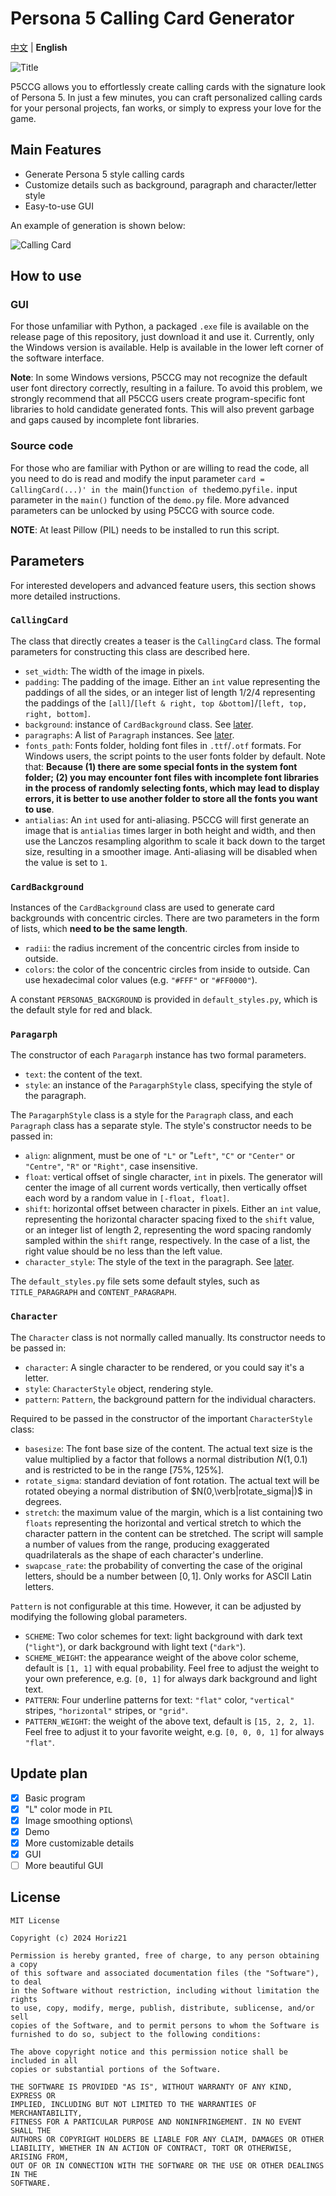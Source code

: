 # Persona 5 Calling Card Generator

[中文](README_zh.md) | **English**

![Title](image/title.png)

P5CCG allows you to effortlessly create calling cards with the signature look of Persona 5. In just a few minutes, you can craft personalized calling cards for your personal projects, fan works, or simply to express your love for the game.

## Main Features

- Generate Persona 5 style calling cards
- Customize details such as background, paragraph and character/letter style
- Easy-to-use GUI

An example of generation is shown below:

![Calling Card](image/persona5_card.png)

## How to use

### GUI

For those unfamiliar with Python, a packaged `.exe` file is available on the release page of this repository, just download it and use it. Currently, only the Windows version is available. Help is available in the lower left corner of the software interface.

**Note**: In some Windows versions, P5CCG may not recognize the default user font directory correctly, resulting in a failure. To avoid this problem, we strongly recommend that all P5CCG users create program-specific font libraries to hold candidate generated fonts. This will also prevent garbage and gaps caused by incomplete font libraries.

### Source code

For those who are familiar with Python or are willing to read the code, all you need to do is read and modify the input parameter `card = CallingCard(...)' in the `main()` function of the `demo.py` file. ` input parameter in the `main()` function of the `demo.py` file. More advanced parameters can be unlocked by using P5CCG with source code.

**NOTE**: At least Pillow (PIL) needs to be installed to run this script.

## Parameters

For interested developers and advanced feature users, this section shows more detailed instructions.

### `CallingCard`

The class that directly creates a teaser is the `CallingCard` class. The formal parameters for constructing this class are described here.

- `set_width`: The width of the image in pixels.
- `padding`: The padding of the image. Either an `int` value representing the paddings of all the sides, or an integer list of length 1/2/4 representing the paddings of the `[all]`/`[left & right, top &bottom]`/`[left, top, right, bottom]`.
- `background`: instance of `CardBackground` class. See [later](#cardbackground).
- `paragraphs`: A list of `Paragraph` instances. See [later](#paragarph).
- `fonts_path`: Fonts folder, holding font files in `.ttf`/`.otf` formats. For Windows users, the script points to the user fonts folder by default. Note that: **Because (1) there are some special fonts in the system font folder; (2) you may encounter font files with incomplete font libraries in the process of randomly selecting fonts, which may lead to display errors, it is better to use another folder to store all the fonts you want to use**.
- `antialias`: An `int` used for anti-aliasing. P5CCG will first generate an image that is `antialias` times larger in both height and width, and then use the Lanczos resampling algorithm to scale it back down to the target size, resulting in a smoother image. Anti-aliasing will be disabled when the value is set to `1`.

### `CardBackground`

Instances of the `CardBackground` class are used to generate card backgrounds with concentric circles. There are two parameters in the form of lists, which **need to be the same length**.

- `radii`: the radius increment of the concentric circles from inside to outside.
- `colors`: the color of the concentric circles from inside to outside. Can use hexadecimal color values (e.g. `"#FFF"` or `"#FF0000"`).

A constant `PERSONA5_BACKGROUND` is provided in `default_styles.py`, which is the default style for red and black.

### `Paragarph`

The constructor of each `Paragarph` instance has two formal parameters.

- `text`: the content of the text.
- `style`: an instance of the `ParagarphStyle` class, specifying the style of the paragraph.

The `ParagarphStyle` class is a style for the `Paragraph` class, and each `Paragraph` class has a separate style. The style's constructor needs to be passed in:

- `align`: alignment, must be one of `"L"` or "`Left"`, `"C"` or `"Center"` or `"Centre"`, `"R"` or `"Right"`, case insensitive.
- `float`: vertical offset of single character, `int` in pixels. The generator will center the image of all current words vertically, then vertically offset each word by a random value in `[-float, float]`.
- `shift`: horizontal offset between character in pixels. Either an `int` value, representing the horizontal character spacing fixed to the `shift` value, or an integer list of length 2, representing the word spacing randomly sampled within the `shift` range, respectively. In the case of a list, the right value should be no less than the left value.
- `character_style`: The style of the text in the paragraph. See [later](#character).

The `default_styles.py` file sets some default styles, such as `TITLE_PARAGRAPH` and `CONTENT_PARAGRAPH`.

### `Character`

The `Character` class is not normally called manually. Its constructor needs to be passed in:

- `character`: A single character to be rendered, or you could say it's a letter.
- `style`: `CharacterStyle` object, rendering style.
- `pattern`: `Pattern`, the background pattern for the individual characters.

Required to be passed in the constructor of the important `CharacterStyle` class:

- `basesize`: The font base size of the content. The actual text size is the value multiplied by a factor that follows a normal distribution $N(1,0.1)$ and is restricted to be in the range $[75\%, 125\%]$.
- `rotate_sigma`: standard deviation of font rotation. The actual text will be rotated obeying a normal distribution of $N(0,\verb|rotate_sigma|)$ in degrees.
- `stretch`: the maximum value of the margin, which is a list containing two `floats` representing the horizontal and vertical stretch to which the character pattern in the content can be stretched. The script will sample a number of values from the range, producing exaggerated quadrilaterals as the shape of each character's underline.
- `swapcase_rate`: the probability of converting the case of the original letters, should be a number between $[0,1]$. Only works for ASCII Latin letters.

`Pattern` is not configurable at this time. However, it can be adjusted by modifying the following global parameters.

- `SCHEME`: Two color schemes for text: light background with dark text (`"light"`), or dark background with light text (`"dark"`).
- `SCHEME_WEIGHT`: the appearance weight of the above color scheme, default is `[1, 1]` with equal probability. Feel free to adjust the weight to your own preference, e.g. `[0, 1]` for always dark background and light text.
- `PATTERN`: Four underline patterns for text: `"flat"` color, `"vertical"` stripes, `"horizontal"` stripes, or `"grid"`.
- `PATTERN_WEIGHT`: the weight of the above text, default is `[15, 2, 2, 1]`. Feel free to adjust it to your favorite weight, e.g. `[0, 0, 0, 1]` for always `"flat"`.

## Update plan

- [x] Basic program
- [x] "L" color mode in `PIL`
- [x] Image smoothing options\
- [x] Demo
- [x] More customizable details
- [x] GUI
- [ ] More beautiful GUI

## License

```text
MIT License

Copyright (c) 2024 Horiz21

Permission is hereby granted, free of charge, to any person obtaining a copy
of this software and associated documentation files (the "Software"), to deal
in the Software without restriction, including without limitation the rights
to use, copy, modify, merge, publish, distribute, sublicense, and/or sell
copies of the Software, and to permit persons to whom the Software is
furnished to do so, subject to the following conditions:

The above copyright notice and this permission notice shall be included in all
copies or substantial portions of the Software.

THE SOFTWARE IS PROVIDED "AS IS", WITHOUT WARRANTY OF ANY KIND, EXPRESS OR
IMPLIED, INCLUDING BUT NOT LIMITED TO THE WARRANTIES OF MERCHANTABILITY,
FITNESS FOR A PARTICULAR PURPOSE AND NONINFRINGEMENT. IN NO EVENT SHALL THE
AUTHORS OR COPYRIGHT HOLDERS BE LIABLE FOR ANY CLAIM, DAMAGES OR OTHER
LIABILITY, WHETHER IN AN ACTION OF CONTRACT, TORT OR OTHERWISE, ARISING FROM,
OUT OF OR IN CONNECTION WITH THE SOFTWARE OR THE USE OR OTHER DEALINGS IN THE
SOFTWARE.
```
